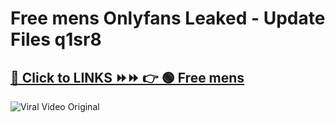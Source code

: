 
 # Free mens Onlyfans Leaked - Update Files q1sr8

## <h2><a href="https://clipsfans.com/Free_mens&ref=git">🔗 Click to LINKS ⏩⏩ 👉 🟢 Free mens </a></h2>

<a href="https://clipsfans.com/Free_mens&ref=git" rel="nofollow" data-target="animated-image.originalLink"><img src="https://i.ibb.co.com/xMMVF88/686577567.gif" alt="Viral Video Original" style="max-width: 100%; display: inline-block;" data-target="animated-image.originalImage"></a>

